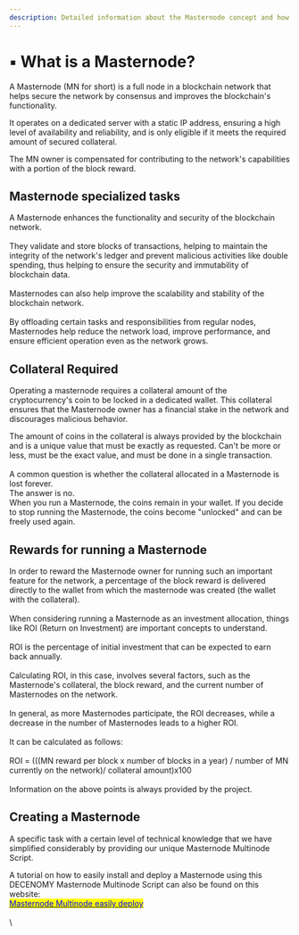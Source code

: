 ```yaml
---
description: Detailed information about the Masternode concept and how it works
---
```


# ▪ What is a Masternode?

A Masternode (MN for short) is a full node in a blockchain network that helps secure the network by consensus and improves the blockchain's functionality.

It operates on a dedicated server with a static IP address, ensuring a high level of availability and reliability, and is only eligible if it meets the required amount of secured collateral.

The MN owner is compensated for contributing to the network's capabilities with a portion of the block reward.

## Masternode specialized tasks

A Masternode enhances the functionality and security of the blockchain network. \
\
They validate and store blocks of transactions, helping to maintain the integrity of the network's ledger and prevent malicious activities like double spending, thus helping to ensure the security and immutability of blockchain data.\
\
Masternodes can also help improve the scalability and stability of the blockchain network.\
&#x20;\
By offloading certain tasks and responsibilities from regular nodes, Masternodes help reduce the network load, improve performance, and ensure efficient operation even as the network grows.

## Collateral Required

Operating a masternode requires a collateral amount of the cryptocurrency's coin to be locked in a dedicated wallet. This collateral ensures that the Masternode owner has a financial stake in the network and discourages malicious behavior.

The amount of coins in the collateral is always provided by the blockchain and is a unique value that must be exactly as requested. Can't be more or less, must be the exact value, and must be done in a single transaction.\
\
A common question is whether the collateral allocated in a Masternode is lost forever. \
The answer is no. \
When you run a Masternode, the coins remain in your wallet. If you decide to stop running the Masternode, the coins become "unlocked" and can be freely used again.



## Rewards for running a Masternode

In order to reward the Masternode owner for running such an important feature for the network, a percentage of the block reward is delivered directly to the wallet from which the masternode was created (the wallet with the collateral).\
\
When considering running a Masternode as an investment allocation, things like ROI (Return on Investment) are important concepts to understand.\
&#x20;\
ROI is the percentage of initial investment that can be expected to earn back annually. \
\
Calculating ROI, in this case, involves several factors, such as the Masternode's collateral, the block reward, and the current number of Masternodes on the network.\
\
In general, as more Masternodes participate, the ROI decreases, while a decrease in the number of Masternodes leads to a higher ROI.\
\
It can be calculated as follows:\
\
ROI = (((MN reward per block x number of blocks in a year) / number of MN currently on the network)/ collateral amount)x100\
\
Information on the above points is always provided by the project.

## Creating a Masternode

A specific task with a certain level of technical knowledge that we have simplified considerably by providing our unique Masternode Multinode Script.

A tutorial on how to easily install and deploy a Masternode using this DECENOMY Masternode Multinode Script can also be found on this website:\
[<mark style="color:blue;">Masternode Multinode easily deploy</mark>](../tutorials/decenomy-masternodes/masternode-multinode-easy-to-deploy.md)\
\
\



